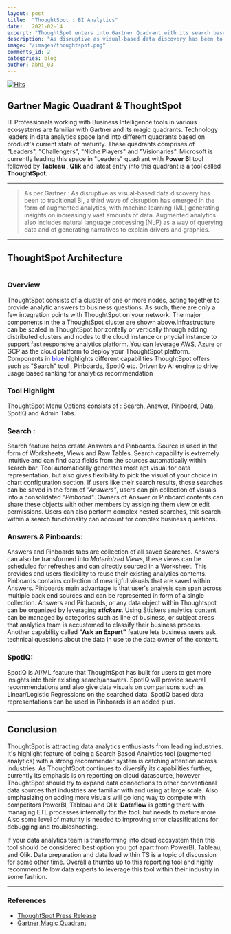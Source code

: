 ```yaml
---
layout: post
title:  "ThoughtSpot : BI Analytics"
date:   2021-02-14
excerpt: "ThoughtSpot enters into Gartner Quadrant with its search based AI driven analytics"
description: "As disruptive as visual-based data discovery has been to traditional BI, a third wave of disruption has emerged in the form of augmented analytics, with machine learning (ML) generating insights on increasingly vast amounts of data..." 
image: "/images/thoughtspot.png"
comments_id: 2
categories: blog
author: abhi_03
---
```

[![Hits](https://hits.seeyoufarm.com/api/count/incr/badge.svg?url=https%3A%2F%2Fabhi2020-ds.github.io%2Fblog%2Ftspot%2F&count_bg=%2379C83D&title_bg=%23555555&icon=&icon_color=%23E7E7E7&title=hits&edge_flat=false)](#)
<h2>Gartner Magic Quadrant & ThoughtSpot</h2> 

<p>IT Professionals working with Business Intelligence tools in various ecosystems are familiar with Gartner and its magic quadrants. Technology leaders in data analytics space land into different quadrants based on product's current state of maturity. These quadrants comprises of "Leaders", "Challengers", "Niche Players" and "Visionaries". Microsoft is currently leading this space in "Leaders" quadrant with <b>Power BI</b> tool followed by <b>Tableau </b>, <b>Qlik</b> and latest entry into this quadrant is a tool called <b>ThoughtSpot</b>.</p>
<hr />  
<p>
    <blockquote>As per Gartner : As disruptive as visual-based data discovery has been to traditional BI, a third wave of disruption has emerged in the form of augmented analytics, with machine learning (ML) generating insights on increasingly vast amounts of data. Augmented analytics also includes natural language processing (NLP) as a way of querying data and of generating narratives to explain drivers and graphics.</blockquote>
</p>
<hr />

<h2>ThoughtSpot Architecture </h2>

<div style="margin-left: auto;
margin-right: auto;"><span class="image fit"><img src="{{ "/images/TSpot_Arch.png" | absolute_url }}" alt="" /></span></div>

<h3>Overview</h3>
<p>ThoughtSpot consists of a cluster of one or more nodes, acting together to provide analytic answers to business questions. As such, there are only a few integration points with ThoughtSpot on your network. The major components in the a ThoughtSpot cluster are shown above.Infrastructure can be scaled in ThoughtSpot horizontally or vertically through adding distributed clusters and nodes to the cloud instance or phycial instance to support fast responsive analytics platform. You can leverage AWS, Azure or GCP as the cloud platform to deploy your ThoughtSpot platform. Components in <font color="blue">blue</font> highlights different capabilities ThoughtSpot offers such as "Search" tool , Pinboards, SpotIQ etc. Driven by AI engine to drive usage based ranking for analytics recommendation</p>

<h3>Tool Highlight</h3>
<p><span class="image right"><img src="{{ "/images/Top Menu.png" | absolute_url }}" alt="" /></span>ThoughtSpot Menu Options consists of : Search, Answer, Pinboard, Data, SpotIQ and Admin Tabs.</p>

<h3>Search : </h3>
<p> <span class="image right"><img src="{{ "/images/Search.png" | absolute_url }}" alt="" /></span>Search feature helps create Answers and Pinboards. Source is used in the form of Worksheets, Views and Raw Tables. Search capability is extremely intuitive and can find data fields from the sources automatically within search bar.  Tool automatically generates most apt visual for data representation, but also gives flexibility to pick the visual of your choice in chart configuration section. If users like their search results, those searches can be saved in the form of <i>"Answers"</i>, users can pin collection of visuals into a consolidated <i>"Pinboard"</i>. Owners of Answer or Pinboard contents can share these objects with other members by assigning them view or edit permissions. Users can also perform complex nested searches, this search within a search functionality can account for complex  business questions.
</p>

<h3>Answers & Pinboards: </h3>
<p> <span class="image right"><img src="{{ "/images/Answers.png" | absolute_url }}" alt="" /></span>Answers and Pinboards tabs are collection of all saved Searches. Answers can also be transformed into <i>Materialzed Views</i>, these views can be scheduled for refreshes and can  directly sourced in a  Worksheet. This provides end users flexibility to reuse their existing analytics contents. Pinboards contains collection of meanigful visuals that are saved within Answers. Pinboards main advantage is that user's analysis can span across multiple back end sources and can be represented in form of a single collection. Answers and Pinbaords, or any data object within Thoughtspot can be organized by leveraging <i><b>stickers</b></i>. Using Stickers analytics content can be managed by categories such as line of business, or subject areas that analytics team is accustomed to classify their business process. Another capability called <b>"Ask an Expert"</b> feature lets business users ask technical questions about the data in use to the data owner of the content.
</p>

<h3>SpotIQ: </h3>
<p> <span class="image right"><img src="{{ "/images/SpotIQ.png" | absolute_url }}" alt="" /></span>SpotIQ is AI/ML feature that ThoughtSpot has built for users to get more insights into their existing search/answers. SpotIQ will provide several recommendations and also give data visuals on comparisons such as Linear/Logistic Regressions on the searched data. SpotIQ based data representations can be used in Pinboards is an added plus.
</p>
<hr /> 

<h2> Conclusion </h2>
<p> ThoughtSpot is attracting data analytics enthusiasts from leading industries. It's highlight feature of being a Search Based Analytics tool (augmented analytics) with a strong recommender system is catching attention across industries. As ThoughtSpot continues to diversify its capabilities further, currently its emphasis is on reporting on cloud datasource, however ThoughtSpot should try to expand data connections to other conventional data sources that industries are familiar with and using at large scale. Also emphasizing on adding more visuals will go long way to compete with competitors PowerBI, Tableau and Qlik. <b>Dataflow</b> is getting there with managing ETL processes internally for the tool, but needs to mature more. Also some level of maturity is needed to improving error classifications for debugging and troubleshooting. </p>
<p>If your data analytics team is transforming into cloud ecosystem then this tool should be considered best option you got apart from PowerBI, Tableau, and Qlik. Data preparation and data load within TS is a topic of discussion for some other time. Overall a thumbs up to this reporting tool and highly recommend fellow data experts to leverage this tool within their industry in some fashion.
</p>

<hr /> 

<div class="row">
    <div class="6u 12u$(small)">
        <h3>References</h3>
        <ul>
            <li><a href="https://www.thoughtspot.com/press-releases/thoughtspot-named-a-leader-in-the-gartner-2019-magic-quadrant-for-analytics-and-business-intelligence-platforms">ThoughtSpot Press Release</a></li>
            <li><a href="https://www.gartner.com/en/research/methodologies/magic-quadrants-research">Gartner Magic Quadrant</a></li>
        </ul>
    </div>
    </div>
